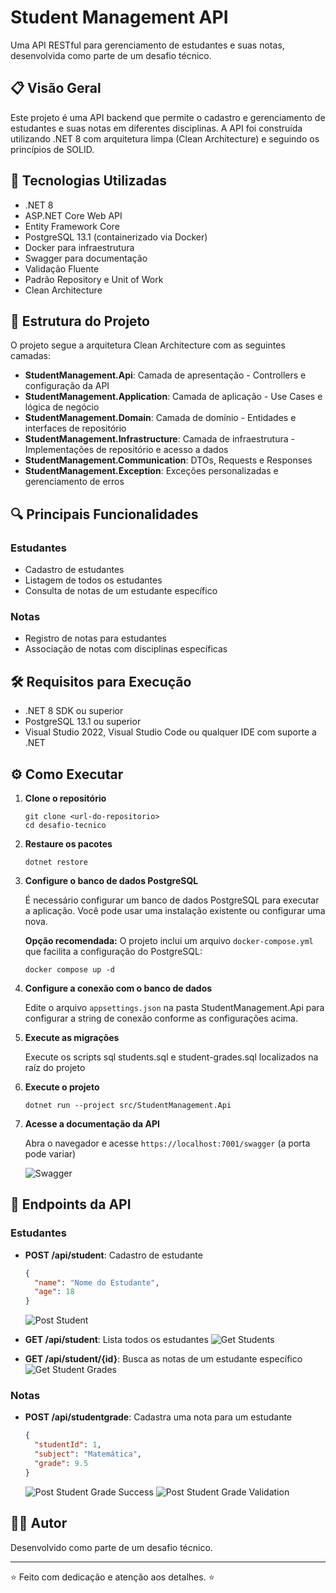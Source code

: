 # Student Management API

Uma API RESTful para gerenciamento de estudantes e suas notas, desenvolvida como parte de um desafio técnico.

## 📋 Visão Geral

Este projeto é uma API backend que permite o cadastro e gerenciamento de estudantes e suas notas em diferentes disciplinas. A API foi construída utilizando .NET 8 com arquitetura limpa (Clean Architecture) e seguindo os princípios de SOLID.

## 🚀 Tecnologias Utilizadas

- .NET 8
- ASP.NET Core Web API
- Entity Framework Core
- PostgreSQL 13.1 (containerizado via Docker)
- Docker para infraestrutura
- Swagger para documentação
- Validação Fluente
- Padrão Repository e Unit of Work
- Clean Architecture

## 📁 Estrutura do Projeto

O projeto segue a arquitetura Clean Architecture com as seguintes camadas:

- **StudentManagement.Api**: Camada de apresentação - Controllers e configuração da API
- **StudentManagement.Application**: Camada de aplicação - Use Cases e lógica de negócio
- **StudentManagement.Domain**: Camada de domínio - Entidades e interfaces de repositório
- **StudentManagement.Infrastructure**: Camada de infraestrutura - Implementações de repositório e acesso a dados
- **StudentManagement.Communication**: DTOs, Requests e Responses
- **StudentManagement.Exception**: Exceções personalizadas e gerenciamento de erros

## 🔍 Principais Funcionalidades

### Estudantes
- Cadastro de estudantes
- Listagem de todos os estudantes
- Consulta de notas de um estudante específico

### Notas
- Registro de notas para estudantes
- Associação de notas com disciplinas específicas

## 🛠️ Requisitos para Execução

- .NET 8 SDK ou superior
- PostgreSQL 13.1 ou superior
- Visual Studio 2022, Visual Studio Code ou qualquer IDE com suporte a .NET

## ⚙️ Como Executar

1. **Clone o repositório**
   ```
   git clone <url-do-repositorio>
   cd desafio-tecnico
   ```

2. **Restaure os pacotes**
   ```
   dotnet restore
   ```

3. **Configure o banco de dados PostgreSQL**
   
   É necessário configurar um banco de dados PostgreSQL para executar a aplicação. Você pode usar uma instalação existente ou configurar uma nova.
   
   **Opção recomendada:** O projeto inclui um arquivo `docker-compose.yml` que facilita a configuração do PostgreSQL:
   ```
   docker compose up -d
   ```

4. **Configure a conexão com o banco de dados**
   
   Edite o arquivo `appsettings.json` na pasta StudentManagement.Api para configurar a string de conexão conforme as configurações acima.

5. **Execute as migrações**
   
   Execute os scripts sql students.sql e student-grades.sql localizados na raíz do projeto

6. **Execute o projeto**
   ```
   dotnet run --project src/StudentManagement.Api
   ```

7. **Acesse a documentação da API**
   
   Abra o navegador e acesse `https://localhost:7001/swagger` (a porta pode variar)
   
   ![Swagger](./assets/swagger.jpg)

## 📡 Endpoints da API

### Estudantes

- **POST /api/student**: Cadastro de estudante
  ```json
  {
    "name": "Nome do Estudante",
    "age": 18
  }
  ```
  ![Post Student](./assets/post-student.jpg)

- **GET /api/student**: Lista todos os estudantes
  ![Get Students](./assets/get-students.jpg)

- **GET /api/student/{id}**: Busca as notas de um estudante específico
  ![Get Student Grades](./assets/get-student-grades.jpg)

### Notas

- **POST /api/studentgrade**: Cadastra uma nota para um estudante
  ```json
  {
    "studentId": 1,
    "subject": "Matemática",
    "grade": 9.5
  }
  ```
  ![Post Student Grade Success](./assets/post-student-grade-success.jpg)
  ![Post Student Grade Validation](./assets/post-student-grade-validating.jpg)

## 👨‍💻 Autor

Desenvolvido como parte de um desafio técnico.

---

⭐️ Feito com dedicação e atenção aos detalhes. ⭐️
